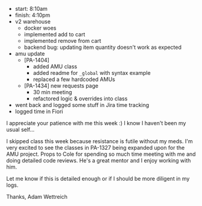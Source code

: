 
- start: 8:10am
- finish: 4:10pm
- v2 warehouse
	- docker woes
	- implemented add to cart
	- implemented remove from cart
	- backend bug: updating item quantity doesn't work as expected
- amu update
	- [PA-1404]
		- added AMU class
		- added readme for `_global` with syntax example
		- replaced a few hardcoded AMUs
	- [PA-1434] new requests page
		- 30 min meeting
		- refactored logic & overrides into class
- went back and logged some stuff in Jira time tracking
- logged time in Fiori

I appreciate your patience with me this week :) I know I haven't been my usual self...

I skipped class this week because resistance is futile without my meds. I'm very excited to see the classes in PA-1327 being expanded upon for the AMU project. Props to Cole for spending so much time meeting with me and doing detailed code reviews. He's a great mentor and I enjoy working with him.

Let me know if this is detailed enough or if I should be more diligent in my logs.

Thanks,
Adam Wettreich